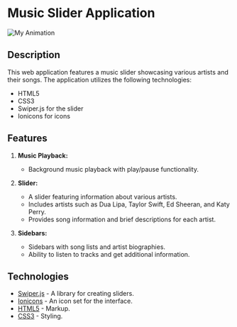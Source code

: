# Music Slider Application

![My Animation](./public/demo.gif)

## Description

This web application features a music slider showcasing various artists and their songs. The application utilizes the following technologies:

- HTML5
- CSS3
- Swiper.js for the slider
- Ionicons for icons

## Features

1. **Music Playback:**
   - Background music playback with play/pause functionality.

2. **Slider:**
   - A slider featuring information about various artists.
   - Includes artists such as Dua Lipa, Taylor Swift, Ed Sheeran, and Katy Perry.
   - Provides song information and brief descriptions for each artist.

3. **Sidebars:**
   - Sidebars with song lists and artist biographies.
   - Ability to listen to tracks and get additional information.

## Technologies

- [Swiper.js](https://swiperjs.com/) - A library for creating sliders.
- [Ionicons](https://ionic.io/ionicons) - An icon set for the interface.
- [HTML5](https://developer.mozilla.org/en-US/docs/Web/HTML) - Markup.
- [CSS3](https://developer.mozilla.org/en-US/docs/Web/CSS) - Styling.






